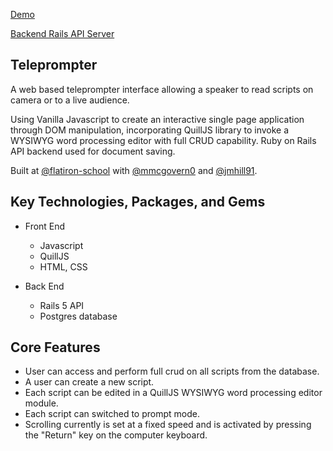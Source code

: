 [Demo](http://teleprompter.sebastiensanzdesantamaria.net/)

[Backend Rails API Server](https://github.com/sebastosh/teleprompter-app-api)

## Teleprompter

A web based teleprompter interface allowing a speaker to read scripts on camera or to a live audience.

Using Vanilla Javascript to create an interactive single page application through DOM manipulation, incorporating QuillJS library to invoke a WYSIWYG word processing editor with full CRUD capability. Ruby on Rails API backend used for document saving.

Built at [@flatiron-school](https://github.com/flatiron-school) with [@mmcgovern0](https://github.com/mmcgovern0) and [@jmhill91](https://github.com/jmhill91).

## Key Technologies, Packages, and Gems

- Front End

  - Javascript
  - QuillJS
  - HTML, CSS

- Back End
  - Rails 5 API
  - Postgres database

## Core Features

- User can access and perform full crud on all scripts from the database.
- A user can create a new script.
- Each script can be edited in a QuillJS WYSIWYG word processing editor module.
- Each script can switched to prompt mode.
- Scrolling currently is set at a fixed speed and is activated by pressing the "Return" key on the computer keyboard.
